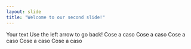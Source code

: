 ```yaml
---
layout: slide
title: "Welcome to our second slide!"
---
```

Your text
Use the left arrow to go back!
Cose a caso
Cose a caso
Cose a caso
Cose a caso
Cose a caso
